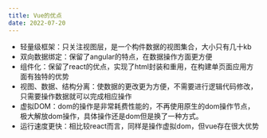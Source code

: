 ```yaml
---
title: Vue的优点
date: 2022-07-20
---
```


- 轻量级框架：只关注视图层，是一个构件数据的视图集合，大小只有几十kb
- 双向数据绑定：保留了angular的特点，在数据操作方面更方便
- 组件化：保留了react的优点，实现了html封装和重用，在构建单页面应用方面有独特的优势
- 视图、数据、结构分离：使数据的更改更为方便，不需要进行逻辑代码修改，只需要操作数据就可以完成相应操作
- 虚拟DOM：dom的操作是非常耗费性能的，不再使用原生的dom操作节点，极大解放dom操作，具体操作还是dom但是换了一种方式。
- 运行速度更快：相比较react而言，同样是操作虚拟dom，但vue存在很大优势
